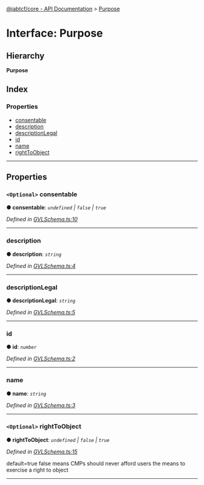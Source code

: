 [@iabtcf/core - API Documentation](../README.md) > [Purpose](../interfaces/purpose.md)

# Interface: Purpose

## Hierarchy

**Purpose**

## Index

### Properties

* [consentable](purpose.md#consentable)
* [description](purpose.md#description)
* [descriptionLegal](purpose.md#descriptionlegal)
* [id](purpose.md#id)
* [name](purpose.md#name)
* [rightToObject](purpose.md#righttoobject)

---

## Properties

<a id="consentable"></a>

### `<Optional>` consentable

**● consentable**: *`undefined` \| `false` \| `true`*

*Defined in [GVLSchema.ts:10](https://github.com/chrispaterson/iabtcf-es/blob/4c5d7e6/modules/core/src/GVLSchema.ts#L10)*

___
<a id="description"></a>

###  description

**● description**: *`string`*

*Defined in [GVLSchema.ts:4](https://github.com/chrispaterson/iabtcf-es/blob/4c5d7e6/modules/core/src/GVLSchema.ts#L4)*

___
<a id="descriptionlegal"></a>

###  descriptionLegal

**● descriptionLegal**: *`string`*

*Defined in [GVLSchema.ts:5](https://github.com/chrispaterson/iabtcf-es/blob/4c5d7e6/modules/core/src/GVLSchema.ts#L5)*

___
<a id="id"></a>

###  id

**● id**: *`number`*

*Defined in [GVLSchema.ts:2](https://github.com/chrispaterson/iabtcf-es/blob/4c5d7e6/modules/core/src/GVLSchema.ts#L2)*

___
<a id="name"></a>

###  name

**● name**: *`string`*

*Defined in [GVLSchema.ts:3](https://github.com/chrispaterson/iabtcf-es/blob/4c5d7e6/modules/core/src/GVLSchema.ts#L3)*

___
<a id="righttoobject"></a>

### `<Optional>` rightToObject

**● rightToObject**: *`undefined` \| `false` \| `true`*

*Defined in [GVLSchema.ts:15](https://github.com/chrispaterson/iabtcf-es/blob/4c5d7e6/modules/core/src/GVLSchema.ts#L15)*

default=true false means CMPs should never afford users the means to exercise a right to object

___

